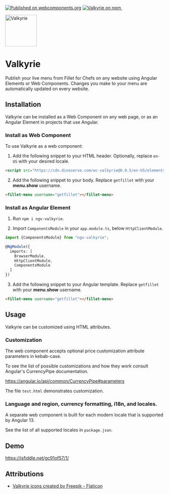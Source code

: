 [![Published on webcomponents.org](https://img.shields.io/badge/webcomponents.org-published-blue.svg)](https://www.webcomponents.org/element/wc-valkyrie)
<a href="https://www.npmjs.com/package/wc-valkyrie">
<img src="https://img.shields.io/npm/v/wc-valkyrie" alt="Valkyrie on npm" />
</a>&nbsp;

<img src="https://user-images.githubusercontent.com/205733/175829113-4682426b-9162-48e6-955d-20c32249d015.png" width="100" height="100"  alt="Valkyrie"/>

# Valkyrie

Publish your live menu from Fillet for Chefs on any website using Angular Elements or Web Components. Changes you make to your menu are automatically updated on every website.

## Installation

Valkyrie can be installed as a Web Component on any web page, or as an Angular Element in projects that use Angular.

### Install as Web Component

To use Valkyrie as a web component:

1. Add the following snippet to your HTML header. Optionally, replace `en-US` with your desired locale.

```html
<script src="https://cdn.dineserve.com/wc-valkyrie@0.0.5/en-US/elements.js"></script>
```

2. Add the following snippet to your body. Replace `getfillet` with your **menu.show** username.

```html
<fillet-menu username="getfillet"></fillet-menu>
```

### Install as Angular Element

1. Run `npm i ngx-valkyrie`.

2. Import `ComponentsModule` in your `app.module.ts`, below `HttpClientModule`.

```typescript
import {ComponentsModule} from "ngx-valkyrie";

@NgModule({
  imports: [
    BrowserModule,
    HttpClientModule,
    ComponentsModule
  ]
})
```

3. Add the following snippet to your Angular template. Replace `getfillet` with your **menu.show** username.

```html
<fillet-menu username="getfillet"></fillet-menu>
```

## Usage

Valkyrie can be customized using HTML attributes.

### Customization

The web component accepts optional price customization attribute parameters in kebab-case.

To see the list of possible customizations and how they work consult Angular's CurrencyPipe documentation.

https://angular.io/api/common/CurrencyPipe#parameters

The file `test.html` demonstrates customization.

### Language and region, currency formatting, i18n, and locales.

A separate web component is built for each modern locale that is supported by Angular 13.

See the list of all supported locales in `package.json`.

## Demo

https://jsfiddle.net/gc91of57/1/

## Attributions

* <a href="https://www.flaticon.com/free-icons/valkyrie" title="valkyrie icons">Valkyrie icons created by Freepik - Flaticon</a>
